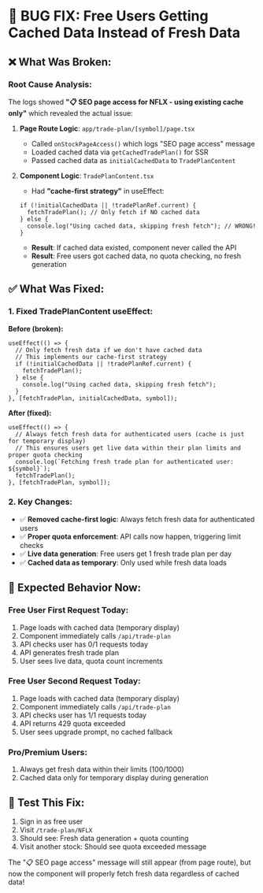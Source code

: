 # 🐛 BUG FIX: Free Users Getting Cached Data Instead of Fresh Data

## ❌ **What Was Broken:**

### Root Cause Analysis:

The logs showed **"📋 SEO page access for NFLX - using existing cache only"** which revealed the actual issue:

1. **Page Route Logic**: `app/trade-plan/[symbol]/page.tsx`

   - Called `onStockPageAccess()` which logs "SEO page access" message
   - Loaded cached data via `getCachedTradePlan()` for SSR
   - Passed cached data as `initialCachedData` to `TradePlanContent`

2. **Component Logic**: `TradePlanContent.tsx`
   - Had **"cache-first strategy"** in useEffect:
   ```tsx
   if (!initialCachedData || !tradePlanRef.current) {
     fetchTradePlan(); // Only fetch if NO cached data
   } else {
     console.log("Using cached data, skipping fresh fetch"); // WRONG!
   }
   ```
   - **Result**: If cached data existed, component never called the API
   - **Result**: Free users got cached data, no quota checking, no fresh generation

## ✅ **What Was Fixed:**

### 1. Fixed TradePlanContent useEffect:

**Before (broken):**

```tsx
useEffect(() => {
  // Only fetch fresh data if we don't have cached data
  // This implements our cache-first strategy
  if (!initialCachedData || !tradePlanRef.current) {
    fetchTradePlan();
  } else {
    console.log("Using cached data, skipping fresh fetch");
  }
}, [fetchTradePlan, initialCachedData, symbol]);
```

**After (fixed):**

```tsx
useEffect(() => {
  // Always fetch fresh data for authenticated users (cache is just for temporary display)
  // This ensures users get live data within their plan limits and proper quota checking
  console.log(`Fetching fresh trade plan for authenticated user: ${symbol}`);
  fetchTradePlan();
}, [fetchTradePlan, symbol]);
```

### 2. Key Changes:

- ✅ **Removed cache-first logic**: Always fetch fresh data for authenticated users
- ✅ **Proper quota enforcement**: API calls now happen, triggering limit checks
- ✅ **Live data generation**: Free users get 1 fresh trade plan per day
- ✅ **Cached data as temporary**: Only used while fresh data loads

## 🎯 **Expected Behavior Now:**

### Free User First Request Today:

1. Page loads with cached data (temporary display)
2. Component immediately calls `/api/trade-plan`
3. API checks user has 0/1 requests today
4. API generates fresh trade plan
5. User sees live data, quota count increments

### Free User Second Request Today:

1. Page loads with cached data (temporary display)
2. Component immediately calls `/api/trade-plan`
3. API checks user has 1/1 requests today
4. API returns 429 quota exceeded
5. User sees upgrade prompt, no cached fallback

### Pro/Premium Users:

1. Always get fresh data within their limits (100/1000)
2. Cached data only for temporary display during generation

## 🧪 **Test This Fix:**

1. Sign in as free user
2. Visit `/trade-plan/NFLX`
3. Should see: Fresh data generation + quota counting
4. Visit another stock: Should see quota exceeded message

The "📋 SEO page access" message will still appear (from page route), but now the component will properly fetch fresh data regardless of cached data!
